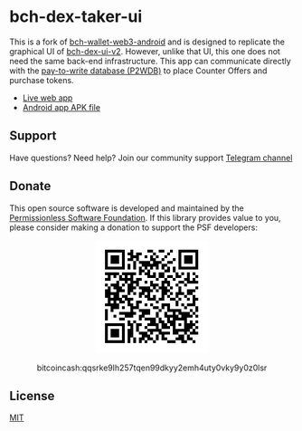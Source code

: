 # bch-dex-taker-ui
This is a fork of [bch-wallet-web3-android](https://github.com/Permissionless-Software-Foundation/bch-wallet-web3-android) and is designed to replicate the graphical UI of [bch-dex-ui-v2](https://github.com/Permissionless-Software-Foundation/bch-dex-ui-v2). However, unlike that UI, this one does not need the same back-end infrastructure. This app can communicate directly with the [pay-to-write database (P2WDB)](https://p2wdb.com) to place Counter Offers and purchase tokens.

- [Live web app](https://permissionless-software-foundation.github.io/bch-dex-taker-ui/)
- [Android app APK file](./android/apk/bch-dex-taker.apk)

## Support

Have questions? Need help? Join our community support
[Telegram channel](https://t.me/bch_js_toolkit)

## Donate

This open source software is developed and maintained by the [Permissionless Software Foundation](https://psfoundation.cash). If this library provides value to you, please consider making a donation to support the PSF developers:

<div align="center">
<img src="./img/donation-qr.png" />
<p>bitcoincash:qqsrke9lh257tqen99dkyy2emh4uty0vky9y0z0lsr</p>
</div>


## License
[MIT](./LICENSE.md)
